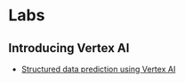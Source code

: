 # Labs

## Introducing Vertex AI

- [Structured data prediction using Vertex AI](./Labs/train_deploy.ipynb)